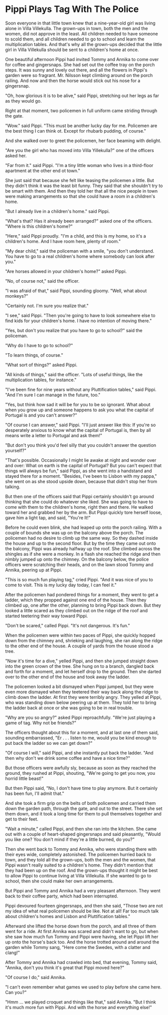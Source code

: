 # Pippi Plays Tag With The Police

Soon everyone in that little town knew that a nine-year-old girl was living alone in Villa Villekulla. The grown-ups in town, both the men and the women, did not approve in the least. All children needed to have someone to scold them, and all children needed to go to school and learn the multiplication tables. And that's why all the grown-ups decided that the little girl in Villa Villekulla should be sent to a children's home at once.

One beautiful afternoon Pippi had invited Tommy and Annika to come over for coffee and gingersnaps. She had set out the coffee tray on the porch steps. It was sunny and lovely out there, and all the flowers in Pippi's garden were so fragrant. Mr. Nilsson kept climbing around on the porch railing. And now and then the horse would stick out his nose for a gingersnap.

"Oh, how glorious it is to be alive," said Pippi, stretching out her legs as far as they would go.

Right at that moment, two policemen in full uniform came striding through the gate.

"Wow." said Pippi. "This must be another lucky day for me. Policemen are the best thing I can think ot. Except for rhubarb pudding, of course."

And she walked over to greet the policemen, her face beaming with delight.

"Are you the girl who has moved into Villa Yillekulla?" one of the officers asked her.

"Far from it." said Pippi. "I'm a tiny little woman who lives in a third-floor apartment at the other end ot town."

She just said that because she felt like teasing the policemen a little. But they didn't think it was the least bit funny. They said that she shouldn't try to be smart with them. And then they told her that all the nice people in town were making arrangements so that she could have a room in a children's home.

"But I already live in a children's home." said Pippi.

"What's that? Has it already been arranged?" asked one of the officers. "Where is this children's home?"

"Here," said Pippi proudly. "I'm a child, and this is my home, so it's a children's home. And I have room here, plenty of room."

"My dear child," said the policeman with a smile, "you don't understand. You have to go to a real children's home where somebody can look after you."

"Are horses allowed in your children's home?" asked Pippi.

"No, of course not," said the officer.

"I was afraid of that," said Pippi, sounding gloomy. "Well, what about monkeys?"

"Certainly not. I'm sure you realize that."

"I see," said Pippi. "Then you're going to have to look somewhere else to find kids for your children's home. I have no intention of moving there."

"Yes, but don't you realize that you have to go to school?" said the policeman.

"Why do I have to go to school?"

"To learn things, of course."

"What sort of things?" asked Pippi.

"All kinds of things," said the officer. "Lots of useful things, like the multiplication tables, for instance."

"I've been fine for nine years without any Pluttification tables," said Pippi. "And I'm sure I can manage in the future, too."

"Yes, but think how sad it will be for you to be so ignorant. What about when you grow up and someone happens to ask you what the capital of Portugal is and you can't answer?"

"Of course I can answer," said Pippi. "I'll just answer like this: If you're so desperately anxious to know what the capital of Portugal is, then by all means write a letter to Portugal and ask them!"

"But don't you think you'd feel silly that you couldn't answer the question yourself?"

"That's possible. Occasionally I might lie awake at night and wonder over and over: What on earth is the capital of Portugal? But you can't expect that things will always be fun," said Pippi, as she went into a handstand and stayed there for a moment. "Besides, I've been to Lisbon with my pappa," she went on as she stood upside down, because that didn't stop her from talking.

But then one of the officers said that Pippi certainly shouldn't go around thinking that she could do whatever she liked. She was going to have to come with them to the children's home, right then and there. He walked toward her and grabbed her by the arm. But Pippi quickly tore herself loose, gave him a light tap, and said, "You're It!"

Before he could even blink, she had leaped up onto the porch railing. With a couple of bounds she was up on the balcony above the porch. The policemen had no desire to climb up the same way. So they dashed inside the house and up to the second floor. But by the time they came out onto the balcony, Pippi was already halfway up the roof. She climbed across the shingles as if she were a monkey. In a flash she reached the ridge and then nimbly jumped up onto the chimney. On the balcony below, the police officers were scratching their heads, and on the lawn stood Tommy and Annika, peering up at Pippi.

"This is so much fun playing tag," cried Pippi. "And it was nice of you to come to visit. This is my lucky day today, I can feel it."

After the policemen had pondered things for a moment, they went to get a ladder, which they propped against one end of the house. Then they climbed up, one after the other, planning to bring Pippi back down. But they looked a little scared as they climbed out on the ridge of the roof and started teetering their way toward Pippi.

"Don't be scared," called Pippi. "It's not dangerous. It's fun."

When the policemen were within two paces of Pippi, she quickly hopped down from the chimney and, shrieking and laughing, she ran along the ridge to the other end of the house. A couple of yards from the house stood a tree.

"Now it's time for a dive," yelled Pippi, and then she jumped straight down into the green crown of the tree. She hung on to a branch, dangled back and forth for a moment, and let herself drop to the ground. Then she darted over to the other end of the house and took away the ladder.

The policemen looked a bit dismayed when Pippi jumped, but they were even more dismayed when they teetered their way back along the ridge to climb down the ladder. At first they were terribly angry. They yelled at Pippi, who was standing down below peering up at them. They told her to bring the ladder back at once or she was going to be in real trouble.

"Why are you so angry?" asked Pippi reproachfully. "We're just playing a game of tag. Why not be friends?"

The officers thought about this for a moment, and at last one of them said, sounding embarrassed, "Er . . . listen to me, would you be kind enough to put back the ladder so we can get down?"

"Of course I will," said Pippi, and she instantly put back the ladder. "And then why don't we drink some coffee and have a nice time?"

But those officers were awfully sly, because as soon as they reached the ground, they rushed at Pippi, shouting, "We're going to get you now, you horrid little beast!"

But then Pippi said, "No, I don't have time to play anymore. But it certainly has been fun, I'll admit that."

And she took a firm grip on the belts of both policemen and carried them down the garden path, through the gate, and out to the street. There she set them down, and it took a long time for them to pull themselves together and get to their feet.

"Wait a minute," called Pippi, and then she ran into the kitchen. She came out with a couple of heart-shaped gingersnaps and said pleasantly, "Would you like one? You don't mind if they're a little burned, do you?"

Then she went back to Tommy and Annika, who were standing there with their eyes wide, completely astonished. The policemen hurried back to town, and they told all the grown-ups, both the men and the women, that Pippi wasn't really suited to a children's home. They didn't mention that they had been up on the roof. And the grown-ups thought it might be best to allow Pippi to continue living at Villa Villekulla. If she wanted to go to school, then she could make her own arrangements.

But Pippi and Tommy and Annika had a very pleasant afternoon. They went back to their coffee party, which had been interrupted.

Pippi devoured fourteen gingersnaps, and then she said, "Those two are not my idea of what real policemen should be like. Not at all! Far too much talk about children's homes and Lisbon and Pluttification tables."

Afterward she lifted the horse down from the porch, and all three of them went for a ride. At first Annika was scared and didn't want to go, but when she saw how much fun Tommy and Pippi were having, she let Pippi lift her up onto the horse's back too. And the horse trotted around and around the garden while Tommy sang, "Here come the Swedes, with a clatter and clang!"

After Tommy and Annika had crawled into bed, that evening, Tommy said, "Annika, don't you think it's great that Pippi moved here?"

"Of course I do," said Annika.

"I can't even remember what games we used to play before she came here. Can you?"

"Hmm ... we played croquet and things like that," said Annika. "But I think it's much more fun with Pippi. And with the horse and everything else!"

